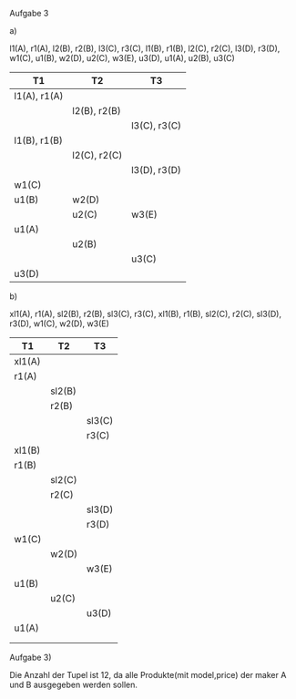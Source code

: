 Aufgabe 3



a)

l1(A), r1(A), l2(B), r2(B), l3(C), r3(C), l1(B), r1(B), l2(C), r2(C), l3(D), r3(D), w1(C), u1(B), w2(D), u2(C), w3(E), u3(D), u1(A), u2(B), u3(C)

| T1           | T2           | T3           |
| ------------ | ------------ | ------------ |
| l1(A), r1(A) |              |              |
|              | l2(B), r2(B) |              |
|              |              | l3(C), r3(C) |
| l1(B), r1(B) |              |              |
|              | l2(C), r2(C) |              |
|              |              | l3(D), r3(D) |
| w1(C)        |              |              |
| u1(B)        | w2(D)        |              |
|              | u2(C)        | w3(E)        |
| u1(A)        |              |              |
|              | u2(B)        |              |
|              |              | u3(C)        |
| u3(D)        |              |              |

b)

xl1(A), r1(A), sl2(B), r2(B), sl3(C), r3(C), xl1(B), r1(B), sl2(C), r2(C), sl3(D), r3(D), w1(C), w2(D), w3(E)



| T1     | T2     | T3     |
| ------ | ------ | ------ |
| xl1(A) |        |        |
| r1(A)  |        |        |
|        | sl2(B) |        |
|        | r2(B)  |        |
|        |        | sl3(C) |
|        |        | r3(C)  |
| xl1(B) |        |        |
| r1(B)  |        |        |
|        | sl2(C) |        |
|        | r2(C)  |        |
|        |        | sl3(D) |
|        |        | r3(D)  |
| w1(C)  |        |        |
|        | w2(D)  |        |
|        |        | w3(E)  |
| u1(B)  |        |        |
|        | u2(C)  |        |
|        |        | u3(D)  |
| u1(A)  |        |        |
|        |        |        |
|        |        |        |



Aufgabe 3)

Die Anzahl der Tupel ist 12, da alle Produkte(mit model,price) der maker A und B ausgegeben werden sollen. 